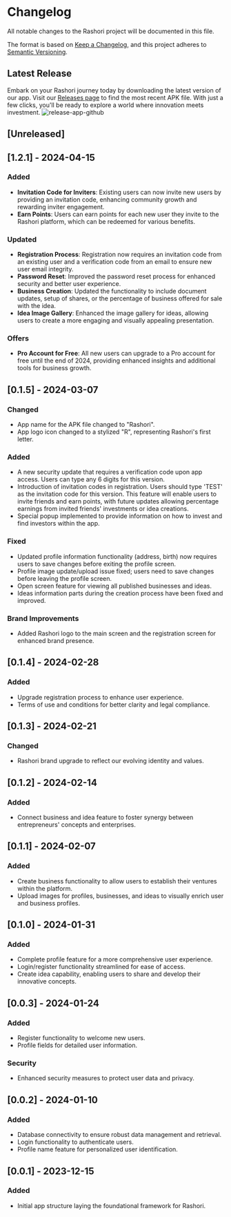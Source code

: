# Changelog

All notable changes to the Rashori project will be documented in this file.

The format is based on [Keep a Changelog](https://keepachangelog.com/en/1.0.0/), and this project adheres to [Semantic Versioning](https://semver.org/spec/v2.0.0.html).

## Latest Release

Embark on your Rashori journey today by downloading the latest version of our app. Visit our [Releases page](https://github.com/brandinstitute/RashoriAPP/releases) to find the most recent APK file. With just a few clicks, you'll be ready to explore a world where innovation meets investment.
![release-app-github](https://github.com/brandinstitute/RashoriAPP/assets/24900300/f2617bf0-8a55-45e6-863f-9d8e0cf9aaab)

## [Unreleased]

## [1.2.1] - 2024-04-15
### Added
- **Invitation Code for Inviters**: Existing users can now invite new users by providing an invitation code, enhancing community growth and rewarding inviter engagement.
- **Earn Points**: Users can earn points for each new user they invite to the Rashori platform, which can be redeemed for various benefits.

### Updated
- **Registration Process**: Registration now requires an invitation code from an existing user and a verification code from an email to ensure new user email integrity.
- **Password Reset**: Improved the password reset process for enhanced security and better user experience.
- **Business Creation**: Updated the functionality to include document updates, setup of shares, or the percentage of business offered for sale with the idea.
- **Idea Image Gallery**: Enhanced the image gallery for ideas, allowing users to create a more engaging and visually appealing presentation.

### Offers
- **Pro Account for Free**: All new users can upgrade to a Pro account for free until the end of 2024, providing enhanced insights and additional tools for business growth.

## [0.1.5] - 2024-03-07
### Changed
- App name for the APK file changed to "Rashori".
- App logo icon changed to a stylized "R", representing Rashori's first letter.

### Added
- A new security update that requires a verification code upon app access. Users can type any 6 digits for this version.
- Introduction of invitation codes in registration. Users should type 'TEST' as the invitation code for this version. This feature will enable users to invite friends and earn points, with future updates allowing percentage earnings from invited friends' investments or idea creations.
- Special popup implemented to provide information on how to invest and find investors within the app.

### Fixed
- Updated profile information functionality (address, birth) now requires users to save changes before exiting the profile screen.
- Profile image update/upload issue fixed; users need to save changes before leaving the profile screen.
- Open screen feature for viewing all published businesses and ideas.
- Ideas information parts during the creation process have been fixed and improved.

### Brand Improvements
- Added Rashori logo to the main screen and the registration screen for enhanced brand presence.

## [0.1.4] - 2024-02-28
### Added
- Upgrade registration process to enhance user experience.
- Terms of use and conditions for better clarity and legal compliance.

## [0.1.3] - 2024-02-21
### Changed
- Rashori brand upgrade to reflect our evolving identity and values.

## [0.1.2] - 2024-02-14
### Added
- Connect business and idea feature to foster synergy between entrepreneurs' concepts and enterprises.

## [0.1.1] - 2024-02-07
### Added
- Create business functionality to allow users to establish their ventures within the platform.
- Upload images for profiles, businesses, and ideas to visually enrich user and business profiles.

## [0.1.0] - 2024-01-31
### Added
- Complete profile feature for a more comprehensive user experience.
- Login/register functionality streamlined for ease of access.
- Create idea capability, enabling users to share and develop their innovative concepts.

## [0.0.3] - 2024-01-24
### Added
- Register functionality to welcome new users.
- Profile fields for detailed user information.
### Security
- Enhanced security measures to protect user data and privacy.

## [0.0.2] - 2024-01-10
### Added
- Database connectivity to ensure robust data management and retrieval.
- Login functionality to authenticate users.
- Profile name feature for personalized user identification.

## [0.0.1] - 2023-12-15
### Added
- Initial app structure laying the foundational framework for Rashori.
